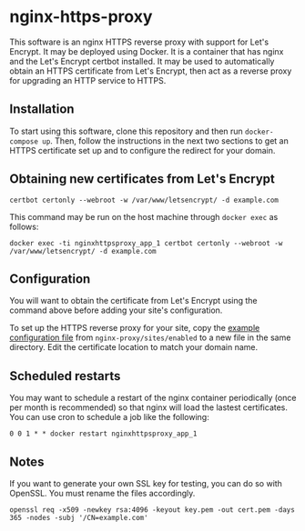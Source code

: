 # nginx-https-proxy

This software is an nginx HTTPS reverse proxy with support for Let's Encrypt. It may be deployed using Docker. It is a container that has nginx and the Let's Encrypt certbot installed. It may be used to automatically obtain an HTTPS certificate from Let's Encrypt, then act as a reverse proxy for upgrading an HTTP service to HTTPS.

## Installation

To start using this software, clone this repository and then run `docker-compose up`. Then, follow the instructions in the next two sections to get an HTTPS certificate set up and to configure the redirect for your domain.

## Obtaining new certificates from Let's Encrypt
```
certbot certonly --webroot -w /var/www/letsencrypt/ -d example.com
```

This command may be run on the host machine through `docker exec` as follows:
```
docker exec -ti nginxhttpsproxy_app_1 certbot certonly --webroot -w /var/www/letsencrypt/ -d example.com
```

## Configuration

You will want to obtain the certificate from Let's Encrypt using the command above before adding your site's configuration.

To set up the HTTPS reverse proxy for your site, copy the [example configuration file](nginx-proxy/sites/enabled/.example.com) from `nginx-proxy/sites/enabled` to a new file in the same directory. Edit the certificate location to match your domain name.

## Scheduled restarts

You may want to schedule a restart of the nginx container periodically (once per month is recommended) so that nginx will load the lastest certificates. You can use cron to schedule a job like the following:

```
0 0 1 * * docker restart nginxhttpsproxy_app_1
```

## Notes

If you want to generate your own SSL key for testing, you can do so with OpenSSL. You must rename the files accordingly.
```
openssl req -x509 -newkey rsa:4096 -keyout key.pem -out cert.pem -days 365 -nodes -subj '/CN=example.com'
```
